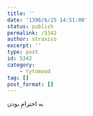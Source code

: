 ```yaml
---
title: ''
date: '1396/6/25 14:51:00'
status: publish
permalink: /5342
author: straxico
excerpt: ''
type: post
id: 5342
category:
    - tytomood
tag: []
post_format: []
---
```

به احترامِ بودن